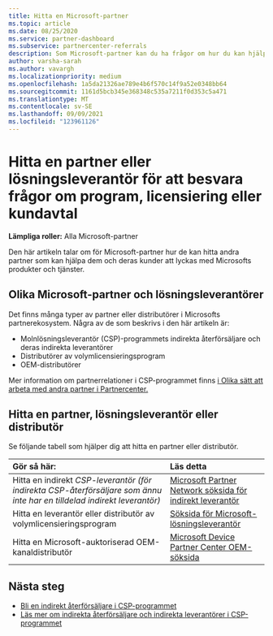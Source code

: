 ```yaml
---
title: Hitta en Microsoft-partner
ms.topic: article
ms.date: 08/25/2020
ms.service: partner-dashboard
ms.subservice: partnercenter-referrals
description: Som Microsoft-partner kan du ha frågor om hur du kan hjälpa dina kunder eller specifika program. Hitta andra partner som kan hjälpa dig.
author: varsha-sarah
ms.author: vavargh
ms.localizationpriority: medium
ms.openlocfilehash: 1a5da21326ae789e4b6f570c14f9a52e0348bb64
ms.sourcegitcommit: 1161d5bcb345e368348c535a7211f0d353c5a471
ms.translationtype: MT
ms.contentlocale: sv-SE
ms.lasthandoff: 09/09/2021
ms.locfileid: "123961126"
---
```

# <a name="find-a-partner-or-solution-provider-to-answer-questions-about-programs-licensing-or-customer-deals"></a>Hitta en partner eller lösningsleverantör för att besvara frågor om program, licensiering eller kundavtal 

**Lämpliga roller:** Alla Microsoft-partner

Den här artikeln talar om för Microsoft-partner hur de kan hitta andra partner som kan hjälpa dem och deras kunder att lyckas med Microsofts produkter och tjänster.

## <a name="different-microsoft-partners-and-solution-providers"></a>Olika Microsoft-partner och lösningsleverantörer

Det finns många typer av partner eller distributörer i Microsofts partnerekosystem. Några av de som beskrivs i den här artikeln är:

- Molnlösningsleverantör (CSP)-programmets indirekta återförsäljare och deras indirekta leverantörer
- Distributörer av volymlicensieringsprogram
- OEM-distributörer

Mer information om partnerrelationer i CSP-programmet finns [i Olika sätt att arbeta med andra partner i Partnercenter.](work-with-other-partners.md)

## <a name="find-a-partner-solution-provider-or-distributor"></a>Hitta en partner, lösningsleverantör eller distributör

Se följande tabell som hjälper dig att hitta en partner eller distributör.

|Gör så här:  | Läs detta  |
|:------------------|:--------------- |
|Hitta en indirekt *CSP-leverantör (för indirekta CSP-återförsäljare som ännu inte har en tilldelad indirekt leverantör)* | [Microsoft Partner Network söksida för indirekt leverantör](https://partner.microsoft.com/membership/cloud-solution-provider/find-a-provider)  |
|Hitta en leverantör eller distributör av volymlicensieringsprogram  | [Söksida för Microsoft-lösningsleverantör](https://www.microsoft.com/solution-providers/home)  |
|Hitta en Microsoft-auktoriserad OEM-kanaldistributör  | [Microsoft Device Partner Center OEM-söksida](https://devicepartner.microsoft.com/connect/distributor)  |

## <a name="next-steps"></a>Nästa steg

- [Bli en indirekt återförsäljare i CSP-programmet](https://partner.microsoft.com/licensing)
- [Läs mer om indirekta återförsäljare och indirekta leverantörer i CSP-programmet](work-with-other-partners.md)